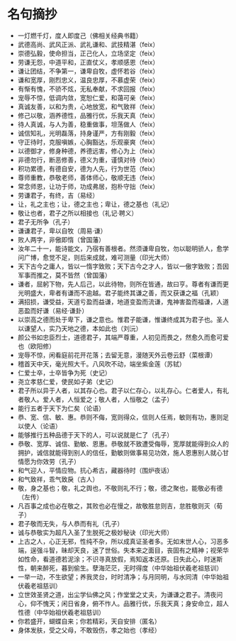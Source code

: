 # 名句摘抄
- 一灯燃千灯，度人即度己（佛相关经典书籍）
- 武德高尚、武风正派、武礼谦和、武技精湛（feix）
- 崇德弘毅，使命担当，正己化人，立场坚定（feix）
- 劳谦无怨，中道平和，正直仗义，孝顺感恩（feix）
- 谦让团结，不争第一，谦卑自牧，虚怀若谷（feix）
- 谦和宽厚，刚烈忠义，温良忠厚，不慕虚荣（feix）
- 有惭有愧，不骄不炫，无私奉献，不求回报（feix）
- 宠辱不惊，低调内敛，宽恕仁爱，和蔼可亲（feix）
- 真诚友善，以和为贵，心地放宽，和气致祥（feix）
- 修己以敬，涵养德性，品雅行优，乐我天真（feix）
- 待人真诚，与人为善，稳重做事，坦荡做人（feix）
- 诚信知礼，光明磊落，持身谨严，方有刚毅（feix）
- 守正待时，克服嗔嫉，心胸豁达，乐观豪爽（feix）
- 以德御才，修身种德，养德远害，修心为上（feix）
- 非德勿行，断恶修善，德义为重，谨慎对待（feix）
- 积功累德，有德自安，德为人先，行为世范（feix）
- 尊师重教，恭敬老师，善体师心，敬顺无违（feix）
- 常念师恩，让功于师，功成弗居，抱朴守拙（feix）
- 劳谦君子，有终，吉（易经）
- 让，礼之主也；让，德之主也；卑让，德之基也（礼记）
- 敬让也者，君子之所以相接也（礼记·聘义）
- 君子无所争（孔子）
- 谦谦君子，卑以自牧（周易·谦）
- 败人两字，非傲即惰（曾国藩）
- 汝年二十一，能诗能文，乃宿有善根者。然须谦卑自牧，勿以聪明骄人，愈学问广博，愈觉不足，则后来成就，难可测量（印光大师）
- 天下古今之庸人，皆以一惰字致败；天下古今之才人，皆以一傲字致败；吾因军事而推之，莫不皆然（曾国藩）
- 谦者，屈躬下物，先人后己，以此待物，则所在皆通，故曰亨。尊者有谦而更光明盛大，卑者有谦而不逾越。君子能终其谦之善，而又获谦之福（孔颖）
- 满招损，谦受益，天道亏盈而益谦，地道变盈而流谦，鬼神害盈而福谦，人道恶盈而好谦（易经·谦卦）
- 以崇高之德而处于卑下，谦之意也。惟君子能谦，惟谦终成其为君子也。圣人以谦望人，实乃天地之德，本如此也（刘沅）
- 颜公书如忠臣烈士，道德君子，其端严尊重，人初见而畏之，然愈久而愈可爱也（欧阳修）
- 宠辱不惊，闲看庭前花开花落；去留无意，漫随天外云卷云舒（菜根谭）
- 稽首天中天，毫光照大千。八风吹不动，端坐紫金莲（苏轼）
- 仁爱士卒，士卒皆争为死（史记）
- 尧立孝慈仁爱，使民如子弟（史记）
- 君子所以异于人者，以其存心也。君子以仁存心，以礼存心。仁者爱人，有礼者敬人。爱人者，人恒爱之；敬人者，人恒敬之（孟子）
- 能行五者于天下为仁矣（论语）
- 恭、宽、信、敏、惠。恭则不侮，宽则得众，信则人任焉，敏则有功，惠则足以使人（论语）
- 能够推行五种品德于天下的人，可以说就是仁了（孔子）
- 恭敬、宽厚、诚信、勤敏、恩惠。恭敬就不致遭受侮辱，宽厚就能得到众人的拥护，诚信就能得到别人的信任，勤敏则做事易见功效，施人恩惠别人就心甘情愿为你效劳（孔子）
- 和气迎人，平情应物。抗心希古，藏器待时（围炉夜话）
- 和气致祥，乖气致戾（古人）
- 敬，身之基也；敬，礼之舆也，不敬则礼不行；敬，德之聚也，能敬必有德（左传）
- 凡百事之成也必在敬之，其败也必在慢之，故敬胜怠则吉，怠胜敬则灭（荀子）
- 君子敬而无失，与人恭而有礼（孔子）
- 诚与恭敬实为超凡入圣了生脱死之极妙秘诀（印光大师）
- 上古之人，心正无邪，性纯不杂，所以成真证圣者多。无如末世人心，习恶多端，逞强斗智，昧却天良，迷了世俗。失本来之面目，丧固有之精神；视荣华如性命，看道德若泥涂；不识寻真放假，焉知返本还原。日失此心，时迷斯性，朝来醉死，暮到偷生。孽海茫茫，无时得度（中华始祖伏羲老祖慈训）
- 一举一动，不生欲望；养我灵台，时时清净；与月同明，与水同清（中华始祖伏羲老祖慈训）
- 立世效圣贤之道，出尘学仙佛之风；作堂堂之丈夫，为谦谦之君子。清夜问心，仰不愧天；闲日省身，俯不怍人。品雅行优，乐我天真；身安命立，超人性德（中华始祖伏羲老祖慈训）
- 你若盛开，蝴蝶自来；你若精彩，天自安排（匿名）
- 身体发肤，受之父母，不敢毁伤，孝之始也（孝经）
